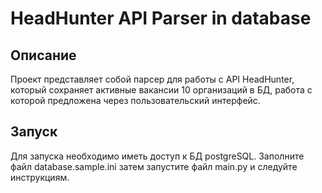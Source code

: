# HeadHunter API Parser in database

## Описание

Проект представляет собой парсер для работы с API HeadHunter, который сохраняет активные вакансии 10 организаций в БД,
работа с которой предложена через пользовательский интерфейс.


## Запуск
Для запуска необходимо иметь доступ к БД postgreSQL.
Заполните файл database.sample.ini затем запустите файл main.py и следуйте инструкциям.